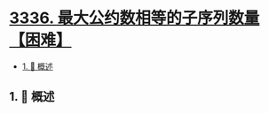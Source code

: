 # [3336. 最大公约数相等的子序列数量【困难】](https://github.com/tnotesjs/TNotes.leetcode/tree/main/notes/3336.%20%E6%9C%80%E5%A4%A7%E5%85%AC%E7%BA%A6%E6%95%B0%E7%9B%B8%E7%AD%89%E7%9A%84%E5%AD%90%E5%BA%8F%E5%88%97%E6%95%B0%E9%87%8F%E3%80%90%E5%9B%B0%E9%9A%BE%E3%80%91)

<!-- region:toc -->

- [1. 📝 概述](#1--概述)

<!-- endregion:toc -->

## 1. 📝 概述

